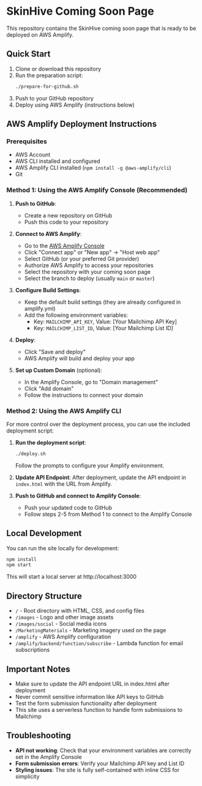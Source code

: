 # SkinHive Coming Soon Page

This repository contains the SkinHive coming soon page that is ready to be deployed on AWS Amplify.

## Quick Start

1. Clone or download this repository
2. Run the preparation script:
   ```bash
   ./prepare-for-github.sh
   ```
3. Push to your GitHub repository
4. Deploy using AWS Amplify (instructions below)

## AWS Amplify Deployment Instructions

### Prerequisites
- AWS Account
- AWS CLI installed and configured
- AWS Amplify CLI installed (`npm install -g @aws-amplify/cli`)
- Git

### Method 1: Using the AWS Amplify Console (Recommended)

1. **Push to GitHub**:
   - Create a new repository on GitHub
   - Push this code to your repository

2. **Connect to AWS Amplify**:
   - Go to the [AWS Amplify Console](https://console.aws.amazon.com/amplify)
   - Click "Connect app" or "New app" → "Host web app"
   - Select GitHub (or your preferred Git provider)
   - Authorize AWS Amplify to access your repositories
   - Select the repository with your coming soon page
   - Select the branch to deploy (usually `main` or `master`)

3. **Configure Build Settings**:
   - Keep the default build settings (they are already configured in amplify.yml)
   - Add the following environment variables:
     - Key: `MAILCHIMP_API_KEY`, Value: [Your Mailchimp API Key]
     - Key: `MAILCHIMP_LIST_ID`, Value: [Your Mailchimp List ID]

4. **Deploy**:
   - Click "Save and deploy"
   - AWS Amplify will build and deploy your app

5. **Set up Custom Domain** (optional):
   - In the Amplify Console, go to "Domain management"
   - Click "Add domain"
   - Follow the instructions to connect your domain

### Method 2: Using the AWS Amplify CLI

For more control over the deployment process, you can use the included deployment script:

1. **Run the deployment script**:
   ```bash
   ./deploy.sh
   ```
   Follow the prompts to configure your Amplify environment.

2. **Update API Endpoint**:
   After deployment, update the API endpoint in `index.html` with the URL from Amplify.

3. **Push to GitHub and connect to Amplify Console**:
   - Push your updated code to GitHub
   - Follow steps 2-5 from Method 1 to connect to the Amplify Console

## Local Development

You can run the site locally for development:

```bash
npm install
npm start
```

This will start a local server at http://localhost:3000

## Directory Structure

- `/` - Root directory with HTML, CSS, and config files
- `/images` - Logo and other image assets
- `/images/social` - Social media icons
- `/MarketingMaterials` - Marketing imagery used on the page
- `/amplify` - AWS Amplify configuration
- `/amplify/backend/function/subscribe` - Lambda function for email subscriptions

## Important Notes

- Make sure to update the API endpoint URL in index.html after deployment
- Never commit sensitive information like API keys to GitHub
- Test the form submission functionality after deployment
- This site uses a serverless function to handle form submissions to Mailchimp

## Troubleshooting

- **API not working**: Check that your environment variables are correctly set in the Amplify Console
- **Form submission errors**: Verify your Mailchimp API key and List ID
- **Styling issues**: The site is fully self-contained with inline CSS for simplicity 